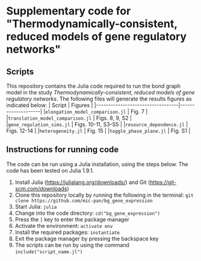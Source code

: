 # Supplementary code for "Thermodynamically-consistent, reduced models of gene regulatory networks"

## Scripts
This repository contains the Julia code required to run the bond graph model in the study *Thermodynamically-consistent, reduced models of gene regulatory networks*. The following files will generate the results figures as indicated below:
| Script                           | Figures            |
|----------------------------------|--------------------|
|`elongation_model_comparison.jl`  | Fig. 7             |
|`translation_model_comparison.jl` | Figs. 8, 9, S2     |
|`gene_regulation_sims.jl`         | Figs. 10-11, S3-S5 |
|`resource_dependence.jl`          | Figs. 12-14        |
|`heterogeneity.jl`                | Fig. 15            |
|`toggle_phase_plane.jl`           | Fig. S1            |


## Instructions for running code
The code can be run using a Julia installation, using the steps below. The code has been tested on Julia 1.9.1.

1. Install Julia (https://julialang.org/downloads/) and Git (https://git-scm.com/downloads)
2. Clone this repository locally by running the following in the terminal: `git clone https://github.com/mic-pan/bg_gene_expression`
3. Start Julia: `julia`
4. Change into the code directory: `cd("bg_gene_expression")`
5. Press the `]` key to enter the package manager
6. Activate the environment: `activate env`
7. Install the required packages: `instantiate`
8. Exit the package manager by pressing the backspace key
9. The scripts can be run by using the command `include("script_name.jl")`
